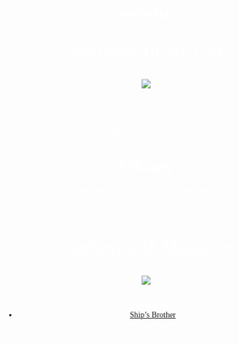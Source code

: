 website
=======
<!DOCTYPE html> 
<head>
  <title>Cassandra Castelant</title>
  <style>
    body {
      text-align: center;
      background: url("http://www.agreenerfestival.com/wp-content/uploads/space-hubble.jpg");
      background-size: cover;
      background-position: center;
      color: white;
      font-family: Times;
    }
    p {
      font-size: 32px;
      position: left;
    }
    input {
      border: 0;
      padding: 10px;
      font-size: 18px;
      background-position: center
    }
    input[type="submit"] {
      background: black;
      color: white;
      position: center;
    }
    img {
      background-position: center;
    }
    ul {
      text-decoration: none;
    }
  </style>
</head>
<body>
  <p>Welcome To My Lair</p>
  <div><img src="http://www.shannonrealty.com/files/open_doors_transparent.gif"></div>
  <div id="header">
      
    </div>
    <div class="left"></div>
    <div class="right">
      <h4>Who's Dat?</h4>
      <p id="name">Cassandra Castelant</p>
  <h1> Library</h1>
  <h5> My Collection Of "Great" Literary Works </h5>
  <h6> Audio</h6>
  <p a href="http://clarkesworldmagazine.com/">Clarkesworld Magazine</a></p>
  <img src="http://clarkesworldmagazine.com/images/robot.png">
  <ul> 
    <li> Manifest Destiny</a></li>
    <li >Utriusque Cosmi</li></a>
    <a href="http://clarkesworldmagazine.com/audio_01_14c/">
    <li> Ship’s Brother </li></a>
    <li a href="http://clarkesworldmagazine.com/audio_07_13a/">I Tell Thee All, I Can No More</a></li>
    <li a href="http://clarkesworldmagazine.com/audio_06_13c/">Mongoose</a></li>
</body>
